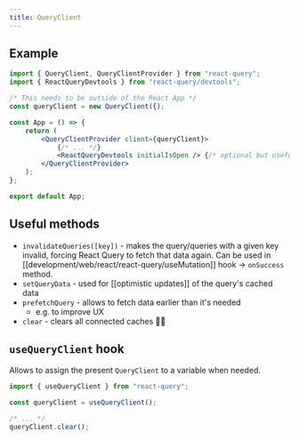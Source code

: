 ```yaml
---
title: QueryClient
---
```


## Example

```jsx
import { QueryClient, QueryClientProvider } from "react-query";
import { ReactQueryDevtools } from "react-query/devtools";

/* This needs to be outside of the React App */
const queryClient = new QueryClient({);

const App = () => {
	return (
		<QueryClientProvider client={queryClient}>
			{/* ... */}
			<ReactQueryDevtools initialIsOpen /> {/* optional but useful */}
		</QueryClientProvider>
	);
};

export default App;
```

## Useful methods

- `invalidateQueries([key])` - makes the query/queries with a given key invalid, forcing React Query to fetch that data again. Can be used in [[development/web/react/react-query/useMutation]] hook -> `onSuccess` method.
- `setQueryData` - used for [[optimistic updates]] of the query's cached data
- `prefetchQuery` - allows to fetch data earlier than it's needed
  - e.g. to improve UX
- `clear` - clears all connected caches 🤷‍♂️

## `useQueryClient` hook

Allows to assign the present `QueryClient` to a variable when needed.

```js
import { useQueryClient } from "react-query";

const queryClient = useQueryClient();

/* ... */
queryClient.clear();
```
